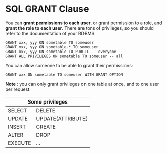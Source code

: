 # SQL GRANT Clause

<div class="row row-cols-md-2"><div>

You can **grant permissions to each user**, or grant permission to a role, and **grant the role to each user**. There are tons of privileges, so you should refer to the documentation of your RDBMS.

```sql!
GRANT xxx, yyy ON sometable TO someuser
GRANT xxx, yyy ON sometable.* TO someuser
GRANT xxx, yyy ON sometable TO PUBLIC -- everyone
GRANT ALL PRIVILEGES ON sometable TO someuser -- all
```

You can allow someone to be able to grant their permissions:

```sql!
GRANT xxx ON sometable TO someuser WITH GRANT OPTION
```
</div><div>

**Note** : you can only grant privileges on one table at once, and to one user per request.

<table class="table table-bordered table-striped border-dark">
<thead><tr><th colspan="2">Some privileges</th></tr></thead>
<tbody>
<tr><td>SELECT</td><td>DELETE</td></tr>
<tr><td>UPDATE</td><td>UPDATE(ATTRIBUTE)</td></tr>
<tr><td>INSERT</td><td>CREATE</td></tr>
<tr><td>ALTER</td><td>DROP</td></tr>
<tr><td>EXECUTE</td><td>...</td></tr>
</tbody>
</table>
</div></div>